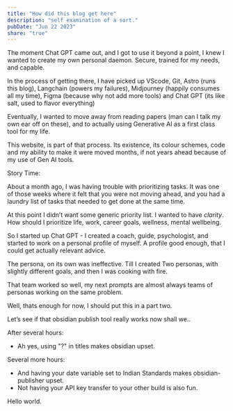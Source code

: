```yaml
---
title: "How did this blog get here"
description: "self examination of a sort."
pubDate: "Jun 22 2023"
share: "true"
---
```


The moment Chat GPT came out, and I got to use it beyond a point, I knew I wanted to create my own personal daemon. Secure, trained for my needs, and capable.

In the process of getting there, I have picked up VScode, Git, Astro (runs this blog), Langchain (powers my failures), Midjourney (happily consumes all my time), Figma (because why not add more tools) and Chat GPT (its like salt, used to flavor everything)

Eventually, I wanted to move away from reading papers (man can I talk my own ear off on these), and to actually using Generative AI as a first class tool for my life.

This website, is part of that process. Its existence, its colour schemes, code and my ability to make it were moved months, if not years ahead because of my use of Gen AI tools.

Story Time:

About a month ago, I was having trouble with prioritizing tasks. It was one of those weeks where it felt that you were not moving ahead, and you had a laundry list of tasks that needed to get done at the same time.

At this point I didn’t want some generic priority list. I wanted to have *clarity*. How should I prioritize life, work, career goals, wellness, mental wellbeing.

So I started up Chat GPT - I created a coach, guide, psychologist, and started to work on a personal profile of myself. A profile good enough, that I could get actually relevant advice.

The persona, on its own was ineffective. Till I created Two personas, with slightly different goals, and then I was cooking with fire.

That team worked so well, my next prompts are almost always teams of personas working on the same problem.

Well, thats enough for now, I should put this in a part two.

Let’s see if that obsidian publish tool really works now shall we..

After several hours:

- Ah yes, using "?" in titles makes obsidian upset.

Several more hours:
- And having your date variable set to Indian Standards makes obsidian-publisher upset.
- Not having your API key transfer to your other build is also fun.

Hello world.
